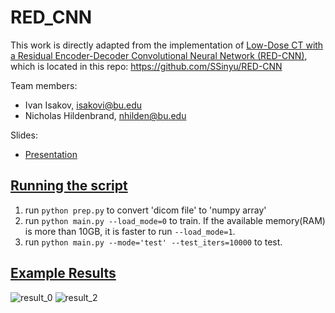 # RED_CNN
This work is directly adapted from the implementation of [Low-Dose CT with a Residual Encoder-Decoder Convolutional Neural Network (RED-CNN)](https://arxiv.org/ftp/arxiv/papers/1702/1702.00288.pdf), which is located in this repo:
https://github.com/SSinyu/RED-CNN

Team members:
* Ivan Isakov, isakovi@bu.edu
* Nicholas Hildenbrand, nhilden@bu.edu

Slides:
* [Presentation](https://docs.google.com/presentation/d/19Hggoo2K1bJLmPTwurCvEA5fHauHIlUo/edit#slide=id.gd23168b479_0_29)

## <ins>Running the script</ins>
1. run `python prep.py` to convert 'dicom file' to 'numpy array'
2. run `python main.py --load_mode=0` to train. If the available memory(RAM) is more than 10GB, it is faster to run `--load_mode=1`.
3. run `python main.py --mode='test' --test_iters=10000` to test.

## <ins>Example Results</ins>
![result_0](https://user-images.githubusercontent.com/60196280/123520314-1fa40b80-d67e-11eb-9955-cd5701abae89.png)
![result_2](https://user-images.githubusercontent.com/60196280/123520338-3ba7ad00-d67e-11eb-98c1-70d6848c121b.png)
